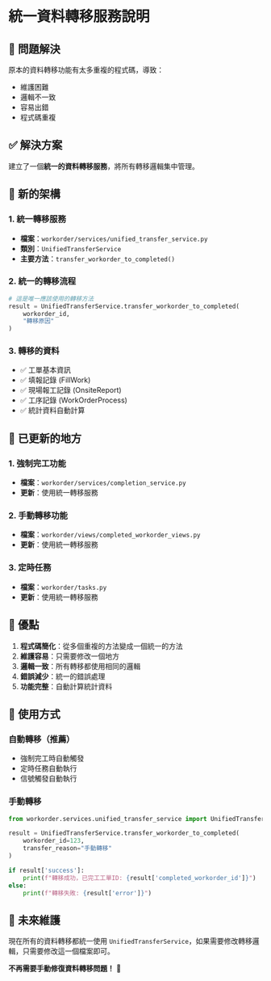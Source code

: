 # 統一資料轉移服務說明

## 🎯 **問題解決**

原本的資料轉移功能有太多重複的程式碼，導致：
- 維護困難
- 邏輯不一致
- 容易出錯
- 程式碼重複

## ✅ **解決方案**

建立了一個**統一的資料轉移服務**，將所有轉移邏輯集中管理。

## 📁 **新的架構**

### 1. **統一轉移服務**
- **檔案**：`workorder/services/unified_transfer_service.py`
- **類別**：`UnifiedTransferService`
- **主要方法**：`transfer_workorder_to_completed()`

### 2. **統一的轉移流程**
```python
# 這是唯一應該使用的轉移方法
result = UnifiedTransferService.transfer_workorder_to_completed(
    workorder_id, 
    "轉移原因"
)
```

### 3. **轉移的資料**
- ✅ 工單基本資訊
- ✅ 填報記錄 (FillWork)
- ✅ 現場報工記錄 (OnsiteReport)
- ✅ 工序記錄 (WorkOrderProcess)
- ✅ 統計資料自動計算

## 🔧 **已更新的地方**

### 1. **強制完工功能**
- **檔案**：`workorder/services/completion_service.py`
- **更新**：使用統一轉移服務

### 2. **手動轉移功能**
- **檔案**：`workorder/views/completed_workorder_views.py`
- **更新**：使用統一轉移服務

### 3. **定時任務**
- **檔案**：`workorder/tasks.py`
- **更新**：使用統一轉移服務

## 🎉 **優點**

1. **程式碼簡化**：從多個重複的方法變成一個統一的方法
2. **維護容易**：只需要修改一個地方
3. **邏輯一致**：所有轉移都使用相同的邏輯
4. **錯誤減少**：統一的錯誤處理
5. **功能完整**：自動計算統計資料

## 📝 **使用方式**

### 自動轉移（推薦）
- 強制完工時自動觸發
- 定時任務自動執行
- 信號觸發自動執行

### 手動轉移
```python
from workorder.services.unified_transfer_service import UnifiedTransferService

result = UnifiedTransferService.transfer_workorder_to_completed(
    workorder_id=123,
    transfer_reason="手動轉移"
)

if result['success']:
    print(f"轉移成功，已完工工單ID: {result['completed_workorder_id']}")
else:
    print(f"轉移失敗: {result['error']}")
```

## 🚀 **未來維護**

現在所有的資料轉移都統一使用 `UnifiedTransferService`，如果需要修改轉移邏輯，只需要修改這一個檔案即可。

**不再需要手動修復資料轉移問題！** 🎉
